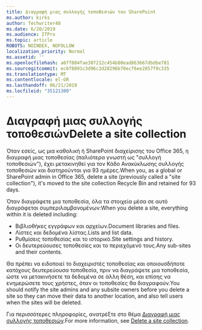 ```yaml
---
title: Διαγραφή μιας συλλογής τοποθεσιών του SharePoint
ms.author: kirks
author: Techwriter40
ms.date: 6/20/2019
ms.audience: ITPro
ms.topic: article
ROBOTS: NOINDEX, NOFOLLOW
localization_priority: Normal
ms.assetid: ''
ms.openlocfilehash: a6ff804fae307212c454b80ead863667dbdbe781
ms.sourcegitcommit: ec6f8091c3d96c2d28296b70ecf6ee2857f9c335
ms.translationtype: MT
ms.contentlocale: el-GR
ms.lasthandoff: 06/21/2019
ms.locfileid: "35121300"
---
```

# <a name="delete-a-site-collection"></a><span data-ttu-id="32bf8-102">Διαγραφή μιας συλλογής τοποθεσιών</span><span class="sxs-lookup"><span data-stu-id="32bf8-102">Delete a site collection</span></span>

<span data-ttu-id="32bf8-103">Όταν εσείς, ως μια καθολική ή SharePoint διαχείρισης του Office 365, η διαγραφή μιας τοποθεσίας (παλιότερα γνωστή ως "συλλογή τοποθεσιών"), έχει μετακινηθεί για τον Κάδο Ανακύκλωσης συλλογής τοποθεσιών και διατηρούνται για 93 ημέρες.</span><span class="sxs-lookup"><span data-stu-id="32bf8-103">When you, as a global or SharePoint admin in Office 365, delete a site (previously called a "site collection"), it's moved to the site collection Recycle Bin and retained for 93 days.</span></span> 

<span data-ttu-id="32bf8-104">Όταν διαγράφετε μια τοποθεσία, όλα τα στοιχεία μέσα σε αυτό διαγράφεται συμπεριλαμβανομένων:</span><span class="sxs-lookup"><span data-stu-id="32bf8-104">When you delete a site, everything within it is deleted including:</span></span>

- <span data-ttu-id="32bf8-105">Βιβλιοθήκες εγγράφων και αρχείων.</span><span class="sxs-lookup"><span data-stu-id="32bf8-105">Document libraries and files.</span></span>
- <span data-ttu-id="32bf8-106">Λίστες και δεδομένα λίστας.</span><span class="sxs-lookup"><span data-stu-id="32bf8-106">Lists and list data.</span></span>
- <span data-ttu-id="32bf8-107">Ρυθμίσεις τοποθεσίας και το ιστορικό.</span><span class="sxs-lookup"><span data-stu-id="32bf8-107">Site settings and history.</span></span>
- <span data-ttu-id="32bf8-108">Οι δευτερεύουσες τοποθεσίες και το περιεχόμενό τους.</span><span class="sxs-lookup"><span data-stu-id="32bf8-108">Any sub-sites and their contents.</span></span>

<span data-ttu-id="32bf8-109">Θα πρέπει να ειδοποιεί το διαχειριστές τοποθεσίας και οποιουσδήποτε κατόχους δευτερεύουσα τοποθεσία, πριν να διαγράψετε μια τοποθεσία, ώστε να μετακινήσετε τα δεδομένα σε άλλη θέση, και επίσης να ενημερώσετε τους χρήστες, όταν οι τοποθεσίες θα διαγραφούν.</span><span class="sxs-lookup"><span data-stu-id="32bf8-109">You should notify the site admins and any subsite owners before you delete a site so they can move their data to another location, and also tell users when the sites will be deleted.</span></span> 

<span data-ttu-id="32bf8-110">Για περισσότερες πληροφορίες, ανατρέξτε στο θέμα [Διαγραφή μιας συλλογής τοποθεσιών](https://docs.microsoft.com/en-us/sharepoint/delete-site-collection).</span><span class="sxs-lookup"><span data-stu-id="32bf8-110">For more information, see [Delete a site collection](https://docs.microsoft.com/en-us/sharepoint/delete-site-collection).</span></span> 